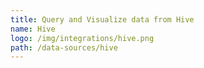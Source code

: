 ```yaml
---
title: Query and Visualize data from Hive
name: Hive
logo: /img/integrations/hive.png
path: /data-sources/hive
---
```

